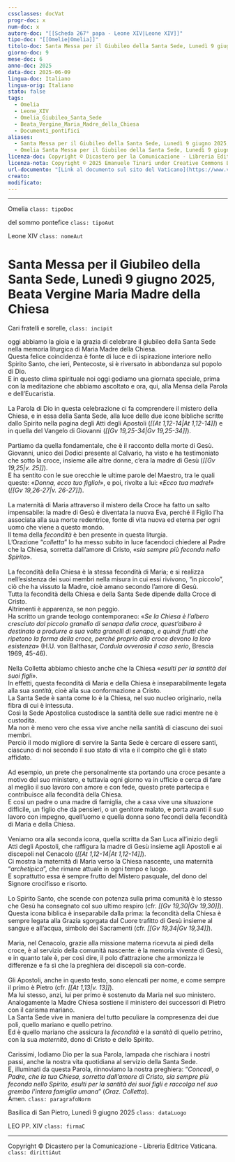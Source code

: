 ```yaml
---
cssclasses: docVat
progr-doc: x
num-doc: x
autore-doc: "[[Scheda 267° papa - Leone XIV|Leone XIV]]"
tipo-doc: "[[Omelie|Omelia]]"
titolo-doc: Santa Messa per il Giubileo della Santa Sede, Lunedì 9 giugno 2025, Beata Vergine Maria Madre della Chiesa
giorno-doc: 9
mese-doc: 6
anno-doc: 2025
data-doc: 2025-06-09
lingua-doc: Italiano
lingua-orig: Italiano
stato: false
tags:
  - Omelia
  - Leone_XIV
  - Omelia_Giubileo_Santa_Sede
  - Beata_Vergine_Maria_Madre_della_Chiesa
  - Documenti_pontifici
aliases:
  - Santa Messa per il Giubileo della Santa Sede, Lunedì 9 giugno 2025, Beata Vergine Maria Madre della Chiesa
  - Omelia Santa Messa per il Giubileo della Santa Sede, Lunedì 9 giugno 2025, Beata Vergine Maria Madre della Chiesa
licenza-doc: Copyright © Dicastero per la Comunicazione - Libreria Editrice Vaticana
licenza-nota: Copyright © 2025 Emanuele Tinari under Creative Commons BY-NC-SA 4.0 https://creativecommons.org/licenses/by-nc-sa/4.0/
url-documento: "[Link al documento sul sito del Vaticano](https://www.vatican.va/content/leo-xiv/it/homilies/2025/documents/20250609-omelia-giubileo-santa-sede.html)"
creato: 
modificato: 
---
```


***

Omelia `class: tipoDoc`

del sommo pontefice `class: tipoAut`

Leone XIV `class: nomeAut`


# Santa Messa per il Giubileo della Santa Sede, Lunedì 9 giugno 2025, Beata Vergine Maria Madre della Chiesa


Cari fratelli e sorelle, `class: incipit`


oggi abbiamo la gioia e la grazia di celebrare il giubileo della Santa Sede nella memoria liturgica di Maria Madre della Chiesa.<br>Questa felice coincidenza è fonte di luce e di ispirazione interiore nello Spirito Santo, che ieri, Pentecoste, si è riversato in abbondanza sul popolo di Dio.<br>E in questo clima spirituale noi oggi godiamo una giornata speciale, prima con la meditazione che abbiamo ascoltato e ora, qui, alla Mensa della Parola e dell’Eucaristia.<br><br>La Parola di Dio in questa celebrazione ci fa comprendere il mistero della Chiesa, e in essa della Santa Sede, alla luce delle due icone bibliche scritte dallo Spirito nella pagina degli Atti degli Apostoli (*<span class="BibleRef">[[At 1,12-14|At 1,12-14]]</span>*) e in quella del Vangelo di Giovanni (*<span class="BibleRef">[[Gv 19,25-34|Gv 19,25-34]]</span>*).<br><br>Partiamo da quella fondamentale, che è il racconto della morte di Gesù.<br>Giovanni, unico dei Dodici presente al Calvario, ha visto e ha testimoniato che sotto la croce, insieme alle altre donne, c’era la madre di Gesù (*<span class="BibleRef">[[Gv 19,25|v. 25]]</span>*).<br>E ha sentito con le sue orecchie le ultime parole del Maestro, tra le quali queste: «*Donna, ecco tuo figlio!*», e poi, rivolte a lui: «*Ecco tua madre!*» (*<span class="BibleRef">[[Gv 19,26-27|v. 26-27]]</span>*).<br><br>La maternità di Maria attraverso il mistero della Croce ha fatto un salto impensabile: la madre di Gesù è diventata la nuova Eva, perché il Figlio l’ha associata alla sua morte redentrice, fonte di vita nuova ed eterna per ogni uomo che viene a questo mondo.<br>Il tema della *fecondità* è ben presente in questa liturgia.<br>L’Orazione “*colletta*” lo ha messo subito in luce facendoci chiedere al Padre che la Chiesa, sorretta dall’amore di Cristo, «*sia sempre più feconda nello Spirito*».<br><br>La fecondità della Chiesa è la stessa fecondità di Maria; e si realizza nell’esistenza dei suoi membri nella misura in cui essi rivivono, “in piccolo”, ciò che ha vissuto la Madre, cioè amano secondo l’amore di Gesù.<br>Tutta la fecondità della Chiesa e della Santa Sede dipende dalla Croce di Cristo.<br>Altrimenti è apparenza, se non peggio.<br>Ha scritto un grande teologo contemporaneo: «*Se la Chiesa è l’albero cresciuto dal piccolo granello di senapa della croce, quest’albero è destinato a produrre a sua volta granelli di senapa, e quindi frutti che ripetono la forma della croce, perché proprio alla croce devono la loro esistenza*» (H.U. von Balthasar, *Cordula ovverosia il caso serio*, Brescia 1969, 45-46).<br><br>Nella Colletta abbiamo chiesto anche che la Chiesa «*esulti per la santità dei suoi figli*».<br>In effetti, questa fecondità di Maria e della Chiesa è inseparabilmente legata alla sua *santità*, cioè alla sua conformazione a Cristo.<br>La Santa Sede è santa come lo è la Chiesa, nel suo nucleo originario, nella fibra di cui è intessuta.<br>Così la Sede Apostolica custodisce la santità delle sue radici mentre ne è custodita.<br>Ma non è meno vero che essa vive anche nella santità di ciascuno dei suoi membri.<br>Perciò il modo migliore di servire la Santa Sede è cercare di essere santi, ciascuno di noi secondo il suo stato di vita e il compito che gli è stato affidato.<br><br>Ad esempio, un prete che personalmente sta portando una croce pesante a motivo del suo ministero, e tuttavia ogni giorno va in ufficio e cerca di fare al meglio il suo lavoro con amore e con fede, questo prete partecipa e contribuisce alla fecondità della Chiesa.<br>E così un padre o una madre di famiglia, che a casa vive una situazione difficile, un figlio che dà pensieri, o un genitore malato, e porta avanti il suo lavoro con impegno, quell’uomo e quella donna sono fecondi della fecondità di Maria e della Chiesa.<br><br>Veniamo ora alla seconda icona, quella scritta da San Luca all’inizio degli Atti degli Apostoli, che raffigura la madre di Gesù insieme agli Apostoli e ai discepoli nel Cenacolo (*<span class="BibleRef">[[At 1,12-14|At 1,12-14]]</span>*).<br>Ci mostra la maternità di Maria verso la Chiesa nascente, una maternità “*archetipica*”, che rimane attuale in ogni tempo e luogo.<br>E soprattutto essa è sempre frutto del Mistero pasquale, del dono del Signore crocifisso e risorto.<br><br>Lo Spirito Santo, che scende con potenza sulla prima comunità è lo stesso che Gesù ha consegnato col suo ultimo respiro (cfr. *<span class="BibleRef">[[Gv 19,30|Gv 19,30]]</span>*).<br>Questa icona biblica è inseparabile dalla prima: la fecondità della Chiesa è sempre legata alla Grazia sgorgata dal Cuore trafitto di Gesù insieme al sangue e all’acqua, simbolo dei Sacramenti (cfr. *<span class="BibleRef">[[Gv 19,34|Gv 19,34]]</span>*).<br><br>Maria, nel Cenacolo, grazie alla missione materna ricevuta ai piedi della croce, è al servizio della comunità nascente: è la memoria vivente di Gesù, e in quanto tale è, per così dire, il polo d’attrazione che armonizza le differenze e fa sì che la preghiera dei discepoli sia con-corde.<br><br>Gli Apostoli, anche in questo testo, sono elencati per nome, e come sempre il primo è Pietro (cfr. *<span class="BibleRef">[[At 1,13|v. 13]]</span>*).<br>Ma lui stesso, anzi, lui per primo è sostenuto da Maria nel suo ministero.<br>Analogamente la Madre Chiesa sostiene il ministero dei successori di Pietro con il carisma mariano.<br>La Santa Sede vive in maniera del tutto peculiare la compresenza dei due poli, quello mariano e quello petrino.<br>Ed è quello mariano che assicura la *fecondità* e la *santità* di quello petrino, con la sua *maternità*, dono di Cristo e dello Spirito.<br><br>Carissimi, lodiamo Dio per la sua Parola, lampada che rischiara i nostri passi, anche la nostra vita quotidiana al servizio della Santa Sede.<br>E, illuminati da questa Parola, rinnoviamo la nostra preghiera: “*Concedi, o Padre, che la tua Chiesa, sorretta dall’amore di Cristo, sia sempre più feconda nello Spirito, esulti per la santità dei suoi figli e raccolga nel suo grembo l’intera famiglia umana*” (*Oraz. Colletta*).<br>Amen. `class: paragrafoNorm`

Basilica di San Pietro, Lunedì 9 giugno 2025 `class: dataLuogo`

LEO PP. XIV `class: firmaC`

***

Copyright © Dicastero per la Comunicazione - Libreria Editrice Vaticana. `class: dirittiAut`


